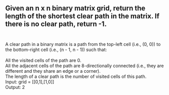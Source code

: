 ## Given an n x n binary matrix grid, return the length of the shortest clear path in the matrix. If there is no clear path, return -1. <br> <br> 
A clear path in a binary matrix is a path from the top-left cell (i.e., (0, 0)) to the bottom-right cell (i.e., (n - 1, n - 1)) such that: <br> <br> 
All the visited cells of the path are 0. <br> 
All the adjacent cells of the path are 8-directionally connected (i.e., they are different and they share an edge or a corner). <br> 
The length of a clear path is the number of visited cells of this path. <br> 
Input: grid = [[0,1],[1,0]] <br> 
Output: 2 <br> 
